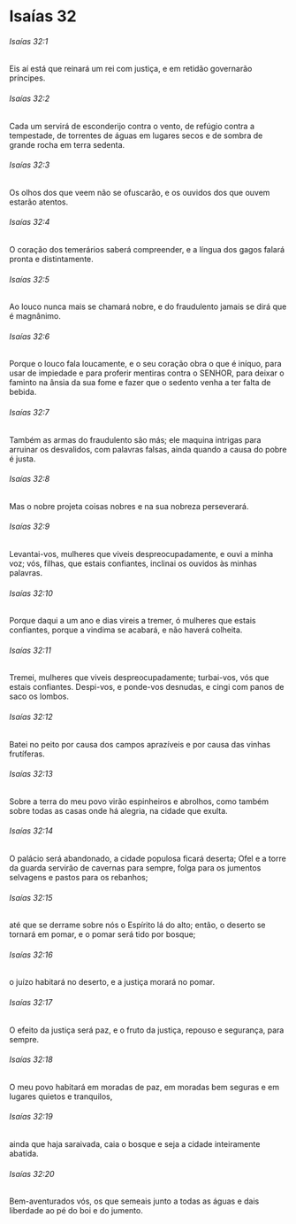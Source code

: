 # Isaías 32

###### Isaías 32:1

Eis aí está que reinará um rei com justiça, e em retidão governarão príncipes.

###### Isaías 32:2

Cada um servirá de esconderijo contra o vento, de refúgio contra a tempestade, de torrentes de águas em lugares secos e de sombra de grande rocha em terra sedenta.

###### Isaías 32:3

Os olhos dos que veem não se ofuscarão, e os ouvidos dos que ouvem estarão atentos.

###### Isaías 32:4

O coração dos temerários saberá compreender, e a língua dos gagos falará pronta e distintamente.

###### Isaías 32:5

Ao louco nunca mais se chamará nobre, e do fraudulento jamais se dirá que é magnânimo.

###### Isaías 32:6

Porque o louco fala loucamente, e o seu coração obra o que é iníquo, para usar de impiedade e para proferir mentiras contra o SENHOR, para deixar o faminto na ânsia da sua fome e fazer que o sedento venha a ter falta de bebida.

###### Isaías 32:7

Também as armas do fraudulento são más; ele maquina intrigas para arruinar os desvalidos, com palavras falsas, ainda quando a causa do pobre é justa.

###### Isaías 32:8

Mas o nobre projeta coisas nobres e na sua nobreza perseverará.

###### Isaías 32:9

Levantai-vos, mulheres que viveis despreocupadamente, e ouvi a minha voz; vós, filhas, que estais confiantes, inclinai os ouvidos às minhas palavras.

###### Isaías 32:10

Porque daqui a um ano e dias vireis a tremer, ó mulheres que estais confiantes, porque a vindima se acabará, e não haverá colheita.

###### Isaías 32:11

Tremei, mulheres que viveis despreocupadamente; turbai-vos, vós que estais confiantes. Despi-vos, e ponde-vos desnudas, e cingi com panos de saco os lombos.

###### Isaías 32:12

Batei no peito por causa dos campos aprazíveis e por causa das vinhas frutíferas.

###### Isaías 32:13

Sobre a terra do meu povo virão espinheiros e abrolhos, como também sobre todas as casas onde há alegria, na cidade que exulta.

###### Isaías 32:14

O palácio será abandonado, a cidade populosa ficará deserta; Ofel e a torre da guarda servirão de cavernas para sempre, folga para os jumentos selvagens e pastos para os rebanhos;

###### Isaías 32:15

até que se derrame sobre nós o Espírito lá do alto; então, o deserto se tornará em pomar, e o pomar será tido por bosque;

###### Isaías 32:16

o juízo habitará no deserto, e a justiça morará no pomar.

###### Isaías 32:17

O efeito da justiça será paz, e o fruto da justiça, repouso e segurança, para sempre.

###### Isaías 32:18

O meu povo habitará em moradas de paz, em moradas bem seguras e em lugares quietos e tranquilos,

###### Isaías 32:19

ainda que haja saraivada, caia o bosque e seja a cidade inteiramente abatida.

###### Isaías 32:20

Bem-aventurados vós, os que semeais junto a todas as águas e dais liberdade ao pé do boi e do jumento.

